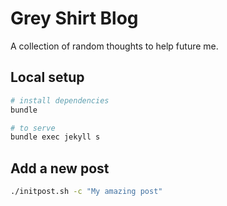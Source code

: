 # Grey Shirt Blog

A collection of random thoughts to help future me.

## Local setup 

```bash
# install dependencies
bundle

# to serve
bundle exec jekyll s
```

## Add a new post 

```bash
./initpost.sh -c "My amazing post"
```